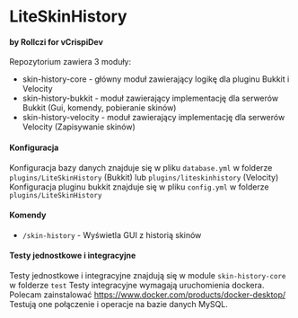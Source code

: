 # LiteSkinHistory
#### by Rollczi for vCrispiDev
Repozytorium zawiera 3 moduły:
- skin-history-core - główny moduł zawierający logikę dla pluginu Bukkit i Velocity
- skin-history-bukkit - moduł zawierający implementację dla serwerów Bukkit (Gui, komendy, pobieranie skinów)
- skin-history-velocity - moduł zawierający implementację dla serwerów Velocity (Zapisywanie skinów)

#### Konfiguracja
Konfiguracja bazy danych znajduje się w pliku `database.yml` w folderze `plugins/LiteSkinHistory` (Bukkit) lub `plugins/liteskinhistory` (Velocity)
Konfiguracja pluginu bukkit znajduje się w pliku `config.yml` w folderze `plugins/LiteSkinHistory`

#### Komendy
- `/skin-history` - Wyświetla GUI z historią skinów

#### Testy jednostkowe i integracyjne
Testy jednostkowe i integracyjne znajdują się w module `skin-history-core` w folderze `test`
Testy integracyjne wymagają uruchomienia dockera. Polecam zainstalować https://www.docker.com/products/docker-desktop/
Testują one połączenie i operacje na bazie danych MySQL.
